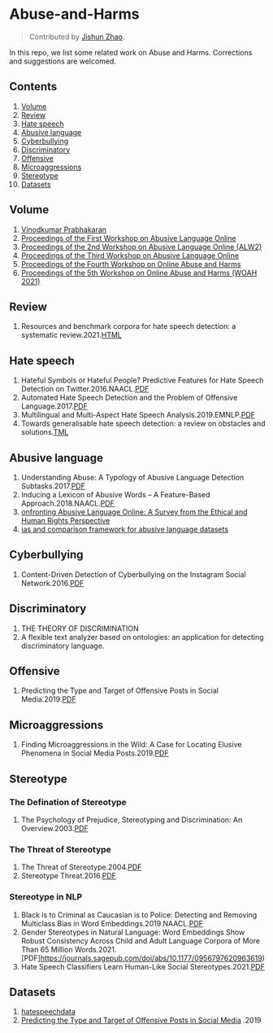 # Abuse-and-Harms

>  Contributed by [Jishun Zhao](https://github.com/DgCtRbt).

In this repo, we list some related work on Abuse and Harms. Corrections and suggestions are welcomed.

## Contents

1. [Volume](#Volume)
2. [Review](#Review)
3. [Hate speech](#Hate-speech)
4. [Abusive language](#Abusive-language)
5. [Cyberbullying](#Cyberbullying)
6. [Discriminatory](#Discriminatory)
7. [Offensive](#Offensive)
8. [Microaggressions](#Microaggressions)
9. [Stereotype](#Stereotype)
10. [Datasets](#Datasets)


## Volume
1. [Vinodkumar Prabhakaran](https://aclanthology.org/people/v/vinodkumar-prabhakaran/)
2. [Proceedings of the First Workshop on Abusive Language Online](https://aclanthology.org/volumes/W17-30/)
3. [Proceedings of the 2nd Workshop on Abusive Language Online (ALW2)](https://aclanthology.org/W18-51.pdf)
4. [Proceedings of the Third Workshop on Abusive Language Online](https://aclanthology.org/W19-35.pdf)
5. [Proceedings of the Fourth Workshop on Online Abuse and Harms](https://aclanthology.org/volumes/2020.alw-1/)
6. [Proceedings of the 5th Workshop on Online Abuse and Harms (WOAH 2021)](https://aclanthology.org/volumes/2021.woah-1/)

## Review
1. Resources and benchmark corpora for hate speech detection: a systematic review.2021.[HTML](https://link.springer.com/article/10.1007/s10579-020-09502-8)

## Hate speech 
1. Hateful Symbols or Hateful People? Predictive Features for Hate Speech Detection on Twitter.2016.NAACL.[PDF](https://aclanthology.org/N16-2013.pdf)
2. Automated Hate Speech Detection and the Problem of Offensive Language.2017.[PDF](https://arxiv.org/pdf/1703.04009.pdf)
3. Multilingual and Multi-Aspect Hate Speech Analysis.2019.EMNLP.[PDF](https://arxiv.org/abs/1908.11049)
4. Towards generalisable hate speech detection: a review on obstacles and solutions.[TML](https://peerj.com/articles/cs-598/)



## Abusive language
1. Understanding Abuse: A Typology of Abusive Language Detection Subtasks.2017.[PDF](https://arxiv.org/abs/1705.09899)
2. Inducing a Lexicon of Abusive Words – A Feature-Based Approach.2018.NAACL.[PDF](https://ids-pub.bsz-bw.de/frontdoor/deliver/index/docId/8471/file/Wiegand_et_al_Inducing_a_Lexicon_of_Abusive_Words_2018.pdf)
3. [onfronting Abusive Language Online: A Survey from the Ethical and Human Rights Perspective](https://www.jair.org/index.php/jair/article/view/12590)
4. [ias and comparison framework for abusive language datasets](https://link.springer.com/article/10.1007/s43681-021-00081-0)


## Cyberbullying
1. Content-Driven Detection of Cyberbullying on the Instagram Social Network.2016.[PDF](https://www.researchgate.net/profile/Haoti-Zhong/publication/313796198_Content-Driven_Detection_of_Cyberbullying_on_the_Instagram_Social_Network/links/58a65cc7aca27206d9a79e7a/Content-Driven-Detection-of-Cyberbullying-on-the-Instagram-Social-Network.pdf)


## Discriminatory
1. THE THEORY OF DISCRIMINATION
2. A flexible text analyzer based on ontologies: an application for detecting discriminatory language.


## Offensive
1. Predicting the Type and Target of Offensive Posts in Social Media.2019.[PDF](https://arxiv.org/abs/1902.09666)


## Microaggressions
1. Finding Microaggressions in the Wild: A Case for Locating Elusive Phenomena in Social Media Posts.2019.[PDF](https://aclanthology.org/D19-1176/)


## Stereotype
### The Defination of Stereotype
1. The Psychology of Prejudice, Stereotyping and Discrimination: An Overview.2003.[PDF](https://www.simplypsychology.org/Prejudice.pdf)


### The Threat of Stereotype
1. The Threat of Stereotype.2004.[PDF](https://citeseerx.ist.psu.edu/viewdoc/download?doi=10.1.1.469.7026&rep=rep1&type=pdf)
2. Stereotype Threat.2016.[PDF](https://www.annualreviews.org/doi/full/10.1146/annurev-psych-073115-103235)

### Stereotype in NLP
1. Black is to Criminal as Caucasian is to Police: Detecting and Removing Multiclass Bias in Word Embeddings.2019.NAACL.[PDF](https://arxiv.org/abs/1904.04047)
2. Gender Stereotypes in Natural Language: Word Embeddings Show Robust Consistency Across Child and Adult Language Corpora of More Than 65 Million Words.2021.[PDF]https://journals.sagepub.com/doi/abs/10.1177/0956797620963619)
3. Hate Speech Classifiers Learn Human-Like Social Stereotypes.2021.[PDF](https://arxiv.org/abs/2110.14839)

## Datasets
1. [hatespeechdata](https://hatespeechdata.com/)
2. [Predicting the Type and Target of Offensive Posts in Social Media](https://aclanthology.org/N19-1144/) .2019
